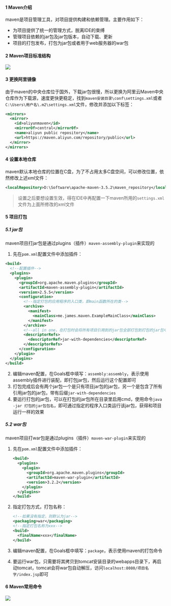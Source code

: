 #### 1 Maven介绍

maven是项目管理工具，对项目提供构建和依赖管理。主要作用如下：

- 为项目提供了统一的管理方式，脱离IDE的束缚
- 管理项目依赖的jar包及jar包版本，自动下载、更新
- 项目的打包发布，打包为jar包或者用于web服务器的war包

#### 2 Maven项目标准结构

![](https://cdn.jsdelivr.net/gh/ixcw/note/images/tool/maven/Maven项目标准结构.png)

#### 3 更换阿里镜像

由于maven的中央仓库位于国外，下载jar包很慢，所以更换为阿里云Maven中央仓库作为下载源，速度更快更稳定，找到`maven安装目录\conf\settings.xml`或者`C:\Users\用户名\.m2\settings.xml`文件，修改并添加以下标签：

```xml
<mirrors>
  <mirror>
    <id>aliyunmaven</id>
    <mirrorOf>central</mirrorOf>
    <name>aliyun public repository</name>
    <url>https://maven.aliyun.com/repository/public</url>
  </mirror>
</mirrors>
```

#### 4 设置本地仓库

maven默认本地仓库的位置在C盘，为了不占用太多C盘空间，可以修改位置，依然修改上述xml文件：

```xml
<localRepository>D:\Software\apache-maven-3.5.2\maven_repository</localRepository>
```

> 设置之后要想设置生效，得在IDE中再配置一下maven所用的`settings.xml`文件为上面所修改的xml文件

#### 5 项目打包

##### 5.1 jar包

maven项目打jar包是通过plugins（插件）`maven-assembly-plugin`来实现的

1. 先在`pom.xml`配置文件中添加插件：
  ```xml
  <build>
    <!--配置插件-->
    <plugins>
      <plugin>
        <groupId>org.apache.maven.plugins</groupId>
        <artifactId>maven-assembly-plugin</artifactId>
        <version>2.5.5</version>
        <configuration>
          <!--指定打包的应用程序的入口类，即main函数所在的类-->
          <archive>
            <manifest>
              <mainClass>me.james.maven.ExampleMainClass</mainClass>
            </manifest>
          </archive>
          <!--all in one，在打包时会将所有项目引用到的jar包全部打包到打包的jar包中-->
          <descriptorRefs>
            <descriptorRef>jar-with-dependencies</descriptorRef>
          </descriptorRefs>
        </configuration>
      </plugin>
    </plugins>
  </build>
  ```

2. 编辑maven配置，在Goals框中填写：`assembly:assembly`，表示使用assembly插件进行装配，即打包jar包，然后运行这个配置即可
3. 打包完成后会有两个jar包一个是只有项目jar包的jar包，另一个是包含了所有引用jar包的jar包，带有后缀`jar-with-dependencies`
4. 要运行打包的jar包，可以在打包的jar包所在目录里启用cmd，使用命令`java -jar 打包的jar包包名`，即可通过指定的程序入口类运行该jar包，获得和项目运行一样的效果

##### 5.2 war包

maven项目打war包是通过plugins（插件）`maven-war-plugin`来实现的

1. 先在`pom.xml`配置文件中添加插件：

   ```xml
   <build>
     <plugins>
       <plugin>
         <groupId>org.apache.maven.plugins</groupId>
         <artifactId>maven-war-plugin</artifactId>
         <version>3.2.2</version>
       </plugin>
     </plugins>
   </build>
   ```
   
2. 指定打包方式，打包名称：

   ```xml
   <!--如果没有指定，则默认为jar-->
   <packaging>war</packaging>
   <!--指定打包名称为xxx-->
   <build>
     <finalName>xxx</finalName>
   </build>
   ```

3. 编辑maven配置，在Goals框中填写：`package`，表示使用maven的打包命令

4. 要运行war包，只需要将其拷贝到tomcat安装目录的webapps目录下，再启动tomcat，tomcat会将war包自动解压，访问`localhost:8080/项目名字/index.jsp`即可

#### 6 Maven常用命令

![](https://cdn.jsdelivr.net/gh/ixcw/note/images/tool/maven/Maven常用命令.png)